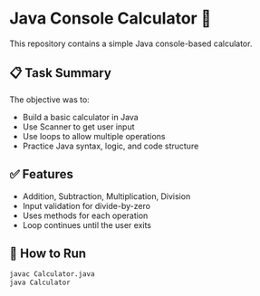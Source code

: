 # Java Console Calculator 🧮

This repository contains a simple Java console-based calculator.

## 📋 Task Summary

The objective was to:
- Build a basic calculator in Java
- Use Scanner to get user input
- Use loops to allow multiple operations
- Practice Java syntax, logic, and code structure

## ✅ Features

- Addition, Subtraction, Multiplication, Division
- Input validation for divide-by-zero
- Uses methods for each operation
- Loop continues until the user exits

## 🚀 How to Run

```bash
javac Calculator.java
java Calculator
